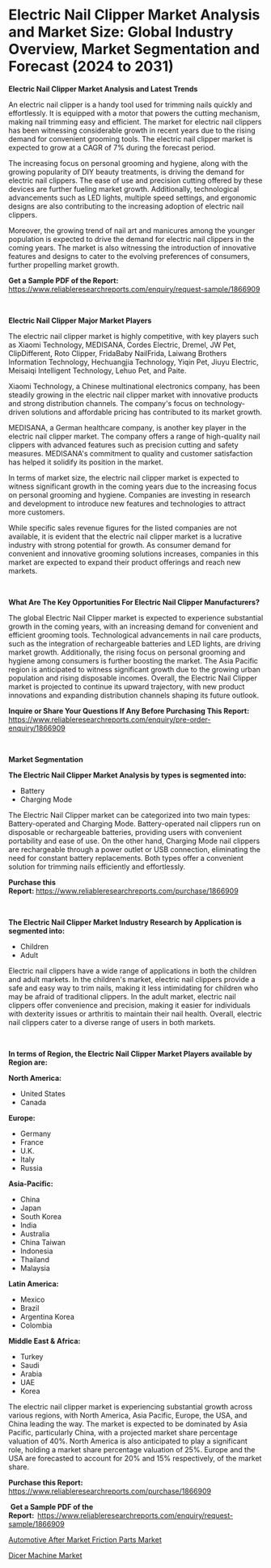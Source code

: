 <p><h1>Electric Nail Clipper Market Analysis and Market Size: Global Industry Overview, Market Segmentation and Forecast (2024 to 2031)</h1></p><p><strong>Electric Nail Clipper Market Analysis and Latest Trends</strong></p>
<p><p>An electric nail clipper is a handy tool used for trimming nails quickly and effortlessly. It is equipped with a motor that powers the cutting mechanism, making nail trimming easy and efficient. The market for electric nail clippers has been witnessing considerable growth in recent years due to the rising demand for convenient grooming tools. The electric nail clipper market is expected to grow at a CAGR of 7% during the forecast period.</p><p>The increasing focus on personal grooming and hygiene, along with the growing popularity of DIY beauty treatments, is driving the demand for electric nail clippers. The ease of use and precision cutting offered by these devices are further fueling market growth. Additionally, technological advancements such as LED lights, multiple speed settings, and ergonomic designs are also contributing to the increasing adoption of electric nail clippers.</p><p>Moreover, the growing trend of nail art and manicures among the younger population is expected to drive the demand for electric nail clippers in the coming years. The market is also witnessing the introduction of innovative features and designs to cater to the evolving preferences of consumers, further propelling market growth.</p></p>
<p><strong>Get a Sample PDF of the Report:&nbsp;</strong> <a href="https://www.reliableresearchreports.com/enquiry/request-sample/1866909">https://www.reliableresearchreports.com/enquiry/request-sample/1866909</a></p>
<p>&nbsp;</p>
<p><strong>Electric Nail Clipper Major Market Players</strong></p>
<p><p>The electric nail clipper market is highly competitive, with key players such as Xiaomi Technology, MEDISANA, Cordes Electric, Dremel, JW Pet, ClipDifferent, Roto Clipper, FridaBaby NailFrida, Laiwang Brothers Information Technology, Hechuangjia Technology, Yiqin Pet, Jiuyu Electric, Meisaiqi Intelligent Technology, Lehuo Pet, and Paite. </p><p>Xiaomi Technology, a Chinese multinational electronics company, has been steadily growing in the electric nail clipper market with innovative products and strong distribution channels. The company's focus on technology-driven solutions and affordable pricing has contributed to its market growth.</p><p>MEDISANA, a German healthcare company, is another key player in the electric nail clipper market. The company offers a range of high-quality nail clippers with advanced features such as precision cutting and safety measures. MEDISANA's commitment to quality and customer satisfaction has helped it solidify its position in the market.</p><p>In terms of market size, the electric nail clipper market is expected to witness significant growth in the coming years due to the increasing focus on personal grooming and hygiene. Companies are investing in research and development to introduce new features and technologies to attract more customers.</p><p>While specific sales revenue figures for the listed companies are not available, it is evident that the electric nail clipper market is a lucrative industry with strong potential for growth. As consumer demand for convenient and innovative grooming solutions increases, companies in this market are expected to expand their product offerings and reach new markets.</p></p>
<p>&nbsp;</p>
<p><strong>What Are The Key Opportunities For Electric Nail Clipper Manufacturers?</strong></p>
<p><p>The global Electric Nail Clipper market is expected to experience substantial growth in the coming years, with an increasing demand for convenient and efficient grooming tools. Technological advancements in nail care products, such as the integration of rechargeable batteries and LED lights, are driving market growth. Additionally, the rising focus on personal grooming and hygiene among consumers is further boosting the market. The Asia Pacific region is anticipated to witness significant growth due to the growing urban population and rising disposable incomes. Overall, the Electric Nail Clipper market is projected to continue its upward trajectory, with new product innovations and expanding distribution channels shaping its future outlook.</p></p>
<p><strong>Inquire or Share Your Questions If Any Before Purchasing This Report:</strong> <a href="https://www.reliableresearchreports.com/enquiry/pre-order-enquiry/1866909">https://www.reliableresearchreports.com/enquiry/pre-order-enquiry/1866909</a></p>
<p>&nbsp;</p>
<p><strong>Market Segmentation</strong></p>
<p><strong>The Electric Nail Clipper Market Analysis by types is segmented into:</strong></p>
<p><ul><li>Battery</li><li>Charging Mode</li></ul></p>
<p><p>The Electric Nail Clipper market can be categorized into two main types: Battery-operated and Charging Mode. Battery-operated nail clippers run on disposable or rechargeable batteries, providing users with convenient portability and ease of use. On the other hand, Charging Mode nail clippers are rechargeable through a power outlet or USB connection, eliminating the need for constant battery replacements. Both types offer a convenient solution for trimming nails efficiently and effortlessly.</p></p>
<p><strong>Purchase this Report:&nbsp;</strong><a href="https://www.reliableresearchreports.com/purchase/1866909">https://www.reliableresearchreports.com/purchase/1866909</a></p>
<p>&nbsp;</p>
<p><strong>The Electric Nail Clipper Market Industry Research by Application is segmented into:</strong></p>
<p><ul><li>Children</li><li>Adult</li></ul></p>
<p><p>Electric nail clippers have a wide range of applications in both the children and adult markets. In the children's market, electric nail clippers provide a safe and easy way to trim nails, making it less intimidating for children who may be afraid of traditional clippers. In the adult market, electric nail clippers offer convenience and precision, making it easier for individuals with dexterity issues or arthritis to maintain their nail health. Overall, electric nail clippers cater to a diverse range of users in both markets.</p></p>
<p>&nbsp;</p>
<p><strong>In terms of Region, the Electric Nail Clipper Market Players available by Region are:</strong></p>
<p>
    <p> <strong> North America: </strong>
        <ul>
            <li>United States</li>
            <li>Canada</li>
        </ul>
        </p> 
    <p> <strong> Europe: </strong>
        <ul>
            <li>Germany</li>
            <li>France</li>
            <li>U.K.</li>
            <li>Italy</li>
            <li>Russia</li>
        </ul>
        </p> 
    <p> <strong> Asia-Pacific: </strong>
        <ul>
            <li>China</li>
            <li>Japan</li>
            <li>South Korea</li>
            <li>India</li>
            <li>Australia</li>
            <li>China Taiwan</li>
            <li>Indonesia</li>
            <li>Thailand</li>
            <li>Malaysia</li>
        </ul>
        </p> 
    <p> <strong> Latin America: </strong>
        <ul>
            <li>Mexico</li>
            <li>Brazil</li>
            <li>Argentina Korea</li>
            <li>Colombia</li>
        </ul>
        </p> 
    <p> <strong> Middle East & Africa: </strong>
        <ul>
            <li>Turkey</li>
            <li>Saudi</li>
            <li>Arabia</li>
            <li>UAE</li>
            <li>Korea</li>
        </ul>
    </p>
    </p>
<p><p>The electric nail clipper market is experiencing substantial growth across various regions, with North America, Asia Pacific, Europe, the USA, and China leading the way. The market is expected to be dominated by Asia Pacific, particularly China, with a projected market share percentage valuation of 40%. North America is also anticipated to play a significant role, holding a market share percentage valuation of 25%. Europe and the USA are forecasted to account for 20% and 15% respectively, of the market share.</p></p>
<p><strong>Purchase this Report: </strong><a href="https://www.reliableresearchreports.com/purchase/1866909">https://www.reliableresearchreports.com/purchase/1866909</a></p>
<p>&nbsp;<strong>Get a Sample PDF of the Report:&nbsp;&nbsp;</strong><a href="https://www.reliableresearchreports.com/enquiry/request-sample/1866909">https://www.reliableresearchreports.com/enquiry/request-sample/1866909</a></p>
<p><strong></strong></p>
<p><p><a href="https://bubble-tree-ea4.notion.site/Automotive-After-Market-Friction-Parts-Market-Furnish-Information-about-Market-Size-Market-Share-M-051081140e8645b88dbf31fbf3516a6f">Automotive After Market Friction Parts Market</a></p><p><a href="https://view.publitas.com/reportprime-1/dicer-machine-market-research-report-provides-critical-insights-that-can-help-shape-business-development-and-investment-strategies/">Dicer Machine Market</a></p></p>